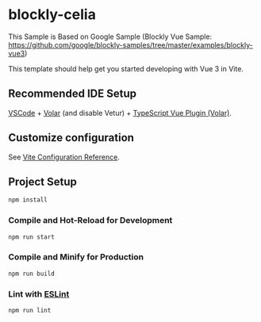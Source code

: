 # blockly-celia
This Sample is Based on Google Sample (Blockly Vue Sample: https://github.com/google/blockly-samples/tree/master/examples/blockly-vue3)

This template should help get you started developing with Vue 3 in Vite.

## Recommended IDE Setup

[VSCode](https://code.visualstudio.com/) + [Volar](https://marketplace.visualstudio.com/items?itemName=Vue.volar) (and disable Vetur) + [TypeScript Vue Plugin (Volar)](https://marketplace.visualstudio.com/items?itemName=Vue.vscode-typescript-vue-plugin).

## Customize configuration

See [Vite Configuration Reference](https://vitejs.dev/config/).

## Project Setup

```sh
npm install
```

### Compile and Hot-Reload for Development

```sh
npm run start
```

### Compile and Minify for Production

```sh
npm run build
```

### Lint with [ESLint](https://eslint.org/)

```sh
npm run lint
```
